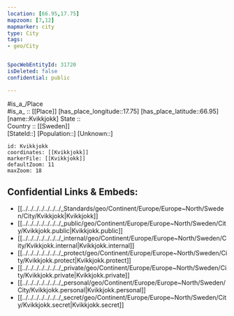 ```yaml
---
location: [66.95,17.75] 
mapzoom: [7,12] 
mapmarker: city 
type: City
tags:
- geo/City


SpocWebEntityId: 31720
isDeleted: false
confidential: public

---
```

#is_a_/Place  
#is_a_ :: [[Place]] 
[has_place_longitude::17.75] 
[has_place_latitude::66.95] 
[name::Kvikkjokk] 
State ::  
Country :: [[Sweden]]  
[StateId::] 
[Population::] 
[Unknown::] 


```leaflet
id: Kvikkjokk
coordinates: [[Kvikkjokk]] 
markerFile: [[Kvikkjokk]] 
defaultZoom: 11 
maxZoom: 18
```


## Confidential Links & Embeds: 
- [[../../../../../../../_Standards/geo/Continent/Europe/Europe~North/Sweden/City/Kvikkjokk|Kvikkjokk]] 
- [[../../../../../../../_public/geo/Continent/Europe/Europe~North/Sweden/City/Kvikkjokk.public|Kvikkjokk.public]] 
- [[../../../../../../../_internal/geo/Continent/Europe/Europe~North/Sweden/City/Kvikkjokk.internal|Kvikkjokk.internal]] 
- [[../../../../../../../_protect/geo/Continent/Europe/Europe~North/Sweden/City/Kvikkjokk.protect|Kvikkjokk.protect]] 
- [[../../../../../../../_private/geo/Continent/Europe/Europe~North/Sweden/City/Kvikkjokk.private|Kvikkjokk.private]] 
- [[../../../../../../../_personal/geo/Continent/Europe/Europe~North/Sweden/City/Kvikkjokk.personal|Kvikkjokk.personal]] 
- [[../../../../../../../_secret/geo/Continent/Europe/Europe~North/Sweden/City/Kvikkjokk.secret|Kvikkjokk.secret]] 
